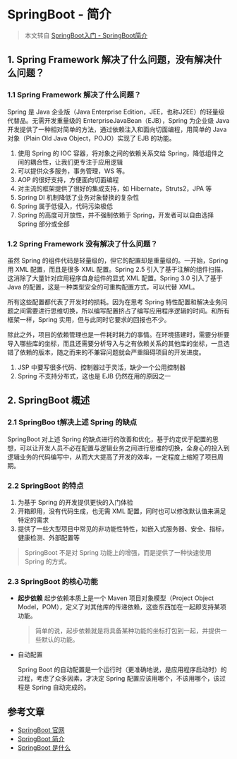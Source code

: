 # SpringBoot - 简介

> 本文转自 [SpringBoot入门 - SpringBoot简介](https://www.pdai.tech/md/spring/springboot/springboot-x-overview.html)

## 1. Spring Framework 解决了什么问题，没有解决什么问题？

### 1.1 Spring Framework 解决了什么问题？

Spring 是 Java 企业版（Java Enterprise Edition，JEE，也称J2EE）的轻量级代替品。无需开发重量级的 EnterpriseJavaBean（EJB），Spring 为企业级 Java 开发提供了一种相对简单的方法，通过依赖注入和面向切面编程，用简单的 Java 对象（Plain Old Java Object，POJO）实现了 EJB 的功能。

1. 使用 Spring 的 IOC 容器，将对象之间的依赖关系交给 Spring，降低组件之间的耦合性，让我们更专注于应用逻辑 
2. 可以提供众多服务，事务管理，WS 等。
3. AOP 的很好支持，方便面向切面编程
4. 对主流的框架提供了很好的集成支持，如 Hibernate，Struts2，JPA 等 
5. Spring DI 机制降低了业务对象替换的复杂性
6. Spring 属于低侵入，代码污染极低
7. Spring 的高度可开放性，并不强制依赖于 Spring，开发者可以自由选择 Spring 部分或全部

### 1.2 Spring Framework 没有解决了什么问题？

虽然 Spring 的组件代码是轻量级的，但它的配置却是重量级的。一开始，Spring 用 XML 配置，而且是很多 XML 配置。Spring 2.5 引入了基于注解的组件扫描，这消除了大量针对应用程序自身组件的显式 XML 配置。Spring 3.0 引入了基于 Java 的配置，这是一种类型安全的可重构配置方式，可以代替 XML。

所有这些配置都代表了开发时的损耗。因为在思考 Spring 特性配置和解决业务问题之间需要进行思维切换，所以编写配置挤占了编写应用程序逻辑的时间。和所有框架一样，Spring 实用，但与此同时它要求的回报也不少。

除此之外，项目的依赖管理也是一件耗时耗力的事情。在环境搭建时，需要分析要导入哪些库的坐标，而且还需要分析导入与之有依赖关系的其他库的坐标，一旦选错了依赖的版本，随之而来的不兼容问题就会严重阻碍项目的开发进度。

1. JSP 中要写很多代码、控制器过于灵活，缺少一个公用控制器
2. Spring 不支持分布式，这也是 EJB 仍然在用的原因之一

## 2. SpringBoot 概述

### 2.1 SpringBoo t解决上述 Spring 的缺点

SpringBoot 对上述 Spring 的缺点进行的改善和优化，基于约定优于配置的思想，可以让开发人员不必在配置与逻辑业务之间进行思维的切换，全身心的投入到逻辑业务的代码编写中，从而大大提高了开发的效率，一定程度上缩短了项目周期。

### 2.2 SpringBoot 的特点

1. 为基于 Spring 的开发提供更快的入门体验
2. 开箱即用，没有代码生成，也无需 XML 配置，同时也可以修改默认值来满足特定的需求
3. 提供了一些大型项目中常见的非功能性特性，如嵌入式服务器、安全、指标，健康检测、外部配置等

> SpringBoot 不是对 Spring 功能上的增强，而是提供了一种快速使用 Spring 的方式。

### 2.3 SpringBoot 的核心功能

- **起步依赖** 起步依赖本质上是一个 Maven 项目对象模型（Project Object Model，POM），定义了对其他库的传递依赖，这些东西加在一起即支持某项功能。

  > 简单的说，起步依赖就是将具备某种功能的坐标打包到一起，并提供一些默认的功能。

- 自动配置

  Spring Boot 的自动配置是一个运行时（更准确地说，是应用程序启动时）的过程，考虑了众多因素，才决定 Spring 配置应该用哪个，不该用哪个，该过程是 Spring 自动完成的。

## 参考文章

- [SpringBoot 官网](https://spring.io/projects/spring-boot)
- [SpringBoot 简介](https://www.jianshu.com/p/24add3c5fedb)
- [SpringBoot 是什么](https://www.cnblogs.com/luzhanshi/p/10592209.html)

​	